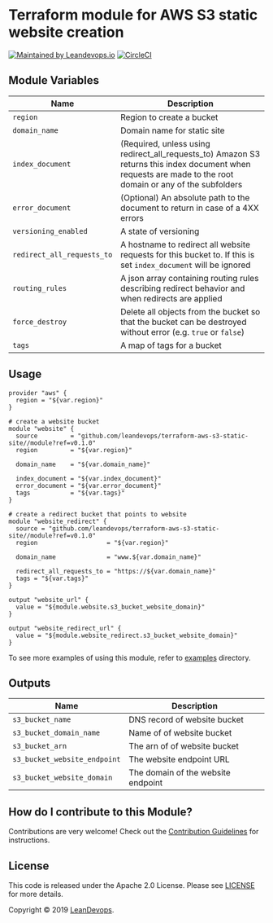# Terraform module for AWS S3 static website creation
[![Maintained by Leandevops.io](https://img.shields.io/badge/maintained%20by-leandevops-green.svg)](https://img.shields.io/badge/maintained%20by-leandevops-green.svg)
[![CircleCI](https://circleci.com/gh/leandevops/terraform-aws-s3-static-site.svg?style=svg)](https://circleci.com/gh/leandevops/terraform-aws-s3-static-site)

## Module Variables

| Name   |    Description |
|--------|--------------|
| `region` | Region to create a bucket |
| `domain_name` | Domain name for static site |
| `index_document` |  (Required, unless using redirect_all_requests_to) Amazon S3 returns this index document when requests are made to the root domain or any of the subfolders |
| `error_document` | (Optional) An absolute path to the document to return in case of a 4XX errors |
| `versioning_enabled` | A state of versioning |
| `redirect_all_requests_to` | A hostname to redirect all website requests for this bucket to. If this is set `index_document` will be ignored |
| `routing_rules` | A json array containing routing rules describing redirect behavior and when redirects are applied |
| `force_destroy` | Delete all objects from the bucket so that the bucket can be destroyed without error (e.g. `true` or `false`)|
| `tags` | A map of tags for a bucket |

## Usage

```hcl
provider "aws" {
  region = "${var.region}"
}

# create a website bucket
module "website" {
  source         = "github.com/leandevops/terraform-aws-s3-static-site//module?ref=v0.1.0"
  region         = "${var.region}"

  domain_name    = "${var.domain_name}"

  index_document = "${var.index_document}"
  error_document = "${var.error_document}"
  tags           = "${var.tags}"
}

# create a redirect bucket that points to website
module "website_redirect" {
  source = "github.com/leandevops/terraform-aws-s3-static-site//module?ref=v0.1.0"
  region                   = "${var.region}"

  domain_name              = "www.${var.domain_name}"

  redirect_all_requests_to = "https://${var.domain_name}"
  tags = "${var.tags}"
}

output "website_url" {
  value = "${module.website.s3_bucket_website_domain}"
}

output "website_redirect_url" {
  value = "${module.website_redirect.s3_bucket_website_domain}"
}

```
To see more examples of using this module, refer to [examples](https://github.com/leandevops/terraform-aws-s3-static-site/tree/master/examples) directory.

## Outputs
| Name   |  Description |
|--------|--------------|
| `s3_bucket_name` | DNS record of website bucket |
| `s3_bucket_domain_name` | Name of of website bucket |
| `s3_bucket_arn` | The arn of of website bucket |
| `s3_bucket_website_endpoint` | The website endpoint URL |
| `s3_bucket_website_domain` | The domain of the website endpoint |

## How do I contribute to this Module?
Contributions are very welcome! Check out the 
[Contribution Guidelines](https://github.com/leandevops/terraform-aws-s3-static-site/blob/master/CONTRIBUTING.md) for instructions.

## License
This code is released under the Apache 2.0 License. Please see [LICENSE](https://github.com/leandevops/terraform-aws-s3-static-site/blob/master/LICENSE) for more details.

Copyright © 2019 [LeanDevops](https://leandevops.io).

